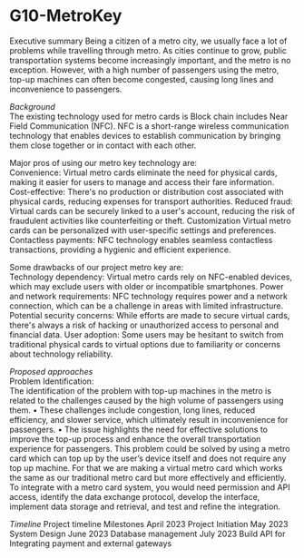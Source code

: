 # G10-MetroKey
Executive summary
Being a citizen of a metro city, we usually face a lot of problems while travelling through metro. As cities continue to grow, public transportation systems become increasingly important, and the metro is no exception. However, with a high number of passengers using the metro, top-up machines can often become congested, causing long lines and inconvenience to passengers.

*Background*<br>
The existing technology used for  metro cards is Block chain includes  Near Field Communication (NFC). NFC is a short-range wireless communication technology that enables devices to establish communication by bringing them close together or in contact with each other.

Major pros of using our metro key technology are:<br>
Convenience: Virtual metro cards eliminate the need for physical cards, making it easier for users to manage and access their fare information.
Cost-effective: There's no production or distribution cost associated with physical cards, reducing expenses for transport authorities.
Reduced fraud: Virtual cards can be securely linked to a user's account, reducing the risk of fraudulent activities like counterfeiting or theft.
Customization Virtual metro cards can be personalized with user-specific settings and preferences.
Contactless payments: NFC technology enables seamless contactless transactions, providing a hygienic and efficient experience.

Some drawbacks of our project metro key are:<br>
Technology dependency: Virtual metro cards rely on NFC-enabled devices, which may exclude users with older or incompatible smartphones.
Power and network requirements: NFC technology requires power and a network connection, which can be a challenge in areas with limited infrastructure.
Potential security concerns: While efforts are made to secure virtual cards, there's always a risk of hacking or unauthorized access to personal and financial data.
User adoption: Some users may be hesitant to switch from traditional physical cards to virtual options due to familiarity or concerns about technology reliability.



*Proposed approaches*<br>
Problem Identification:<br>
The identification of the problem with top-up machines in the metro is related to the challenges caused by the high volume of passengers using them. 
•	These challenges include congestion, long lines, reduced efficiency, and slower service, which ultimately result in inconvenience for passengers.
•	The issue highlights the need for effective solutions to improve the top-up process and enhance the overall transportation experience for passengers.
This problem could be solved by using a metro card which can top up by the user’s device itself and does not require any top up machine. For that we are making a virtual metro card which works the same as our traditional metro card but more effectively and efficiently. To integrate with a metro card system, you would need permission and API access, identify the data exchange protocol, develop the interface, implement data storage and retrieval, and test and refine the integration.


*Timeline*
Project timeline    Milestones
April 2023 	        Project Initiation
May 2023	          System Design
June 2023	          Database management
July 2023	          Build API for Integrating payment and external gateways
